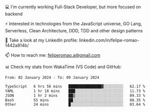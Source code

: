 💻 I'm currently working Full-Stack Developer, but more focused on backend

⚡ Interested in technologies from the JavaScript universe, GO Lang, Serverless, Clean Architecture, DDD, TDD and other design patterns

👥 Take a look at my LinkedIn profile: linkedin.com/in/felipe-romao-1442a814b/

📫 How to reach me: feliperomao.a@gmail.com

📊 Check my stats from WakaTime (VS Code) and GitHub:

<!--START_SECTION:waka-->

```txt
From: 02 January 2024 - To: 09 January 2024

TypeScript   6 hrs 56 mins   ███████████████▓░░░░░░░░░   62.17 %
YAML         1 hr 18 mins    ███░░░░░░░░░░░░░░░░░░░░░░   11.73 %
JSON         1 hr 2 mins     ██▒░░░░░░░░░░░░░░░░░░░░░░   09.33 %
Bash         55 mins         ██░░░░░░░░░░░░░░░░░░░░░░░   08.35 %
Other        24 mins         █░░░░░░░░░░░░░░░░░░░░░░░░   03.64 %
```

<!--END_SECTION:waka-->
